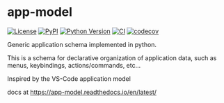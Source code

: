 # app-model

[![License](https://img.shields.io/pypi/l/app-model.svg?color=green)](https://github.com/pyapp-kit/app-model/raw/main/LICENSE)
[![PyPI](https://img.shields.io/pypi/v/app-model.svg?color=green)](https://pypi.org/project/app-model)
[![Python Version](https://img.shields.io/pypi/pyversions/app-model.svg?color=green)](https://python.org)
[![CI](https://github.com/pyapp-kit/app-model/actions/workflows/ci.yml/badge.svg)](https://github.com/pyapp-kit/app-model/actions/workflows/ci.yml)
[![codecov](https://codecov.io/gh/pyapp-kit/app-model/branch/main/graph/badge.svg)](https://codecov.io/gh/pyapp-kit/app-model)

Generic application schema implemented in python.

This is a schema for declarative organization of application data, such as
menus, keybindings, actions/commands, etc...

Inspired by the VS-Code application model

docs at https://app-model.readthedocs.io/en/latest/
